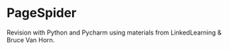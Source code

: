 # PageSpider
Revision with Python and Pycharm using materials from LinkedLearning & Bruce Van Horn. 
